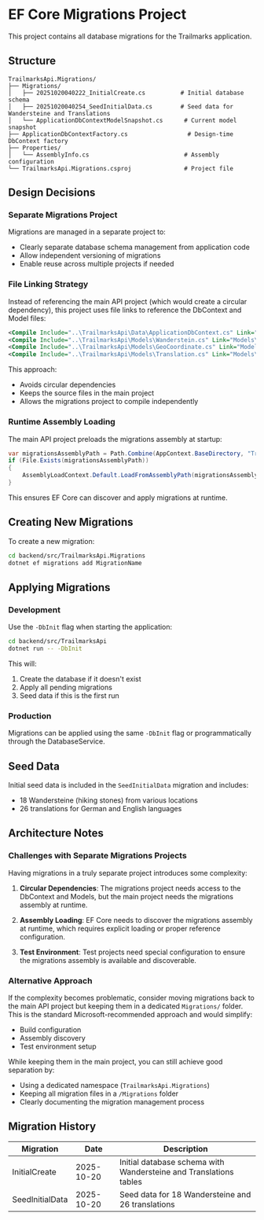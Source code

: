 # EF Core Migrations Project

This project contains all database migrations for the Trailmarks application.

## Structure

```
TrailmarksApi.Migrations/
├── Migrations/
│   ├── 20251020040222_InitialCreate.cs          # Initial database schema
│   ├── 20251020040254_SeedInitialData.cs        # Seed data for Wandersteine and Translations
│   └── ApplicationDbContextModelSnapshot.cs      # Current model snapshot
├── ApplicationDbContextFactory.cs                 # Design-time DbContext factory
├── Properties/
│   └── AssemblyInfo.cs                           # Assembly configuration
└── TrailmarksApi.Migrations.csproj               # Project file
```

## Design Decisions

### Separate Migrations Project

Migrations are managed in a separate project to:
- Clearly separate database schema management from application code
- Allow independent versioning of migrations
- Enable reuse across multiple projects if needed

### File Linking Strategy

Instead of referencing the main API project (which would create a circular dependency), this project uses file links to reference the DbContext and Model files:

```xml
<Compile Include="..\TrailmarksApi\Data\ApplicationDbContext.cs" Link="Data\ApplicationDbContext.cs" />
<Compile Include="..\TrailmarksApi\Models\Wanderstein.cs" Link="Models\Wanderstein.cs" />
<Compile Include="..\TrailmarksApi\Models\GeoCoordinate.cs" Link="Models\GeoCoordinate.cs" />
<Compile Include="..\TrailmarksApi\Models\Translation.cs" Link="Models\Translation.cs" />
```

This approach:
- Avoids circular dependencies
- Keeps the source files in the main project
- Allows the migrations project to compile independently

### Runtime Assembly Loading

The main API project preloads the migrations assembly at startup:

```csharp
var migrationsAssemblyPath = Path.Combine(AppContext.BaseDirectory, "TrailmarksApi.Migrations.dll");
if (File.Exists(migrationsAssemblyPath))
{
    AssemblyLoadContext.Default.LoadFromAssemblyPath(migrationsAssemblyPath);
}
```

This ensures EF Core can discover and apply migrations at runtime.

## Creating New Migrations

To create a new migration:

```bash
cd backend/src/TrailmarksApi.Migrations
dotnet ef migrations add MigrationName
```

## Applying Migrations

### Development

Use the `-DbInit` flag when starting the application:

```bash
cd backend/src/TrailmarksApi
dotnet run -- -DbInit
```

This will:
1. Create the database if it doesn't exist
2. Apply all pending migrations
3. Seed data if this is the first run

### Production

Migrations can be applied using the same `-DbInit` flag or programmatically through the DatabaseService.

## Seed Data

Initial seed data is included in the `SeedInitialData` migration and includes:
- 18 Wandersteine (hiking stones) from various locations
- 26 translations for German and English languages

## Architecture Notes

### Challenges with Separate Migrations Projects

Having migrations in a truly separate project introduces some complexity:

1. **Circular Dependencies**: The migrations project needs access to the DbContext and Models, but the main project needs the migrations assembly at runtime.

2. **Assembly Loading**: EF Core needs to discover the migrations assembly at runtime, which requires explicit loading or proper reference configuration.

3. **Test Environment**: Test projects need special configuration to ensure the migrations assembly is available and discoverable.

### Alternative Approach

If the complexity becomes problematic, consider moving migrations back to the main API project but keeping them in a dedicated `Migrations/` folder. This is the standard Microsoft-recommended approach and would simplify:
- Build configuration
- Assembly discovery
- Test environment setup

While keeping them in the main project, you can still achieve good separation by:
- Using a dedicated namespace (`TrailmarksApi.Migrations`)
- Keeping all migration files in a `/Migrations` folder
- Clearly documenting the migration management process

## Migration History

| Migration | Date | Description |
|-----------|------|-------------|
| InitialCreate | 2025-10-20 | Initial database schema with Wandersteine and Translations tables |
| SeedInitialData | 2025-10-20 | Seed data for 18 Wandersteine and 26 translations |
